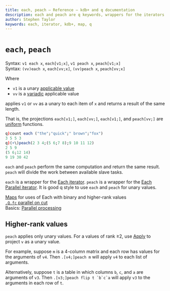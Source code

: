```yaml
---
title: each, peach – Reference – kdb+ and q documentation
description: each and peach are q keywords, wrappers for the iterators Each and Each Parallel.
author: Stephen Taylor
keywords: each, iterator, kdb+, map, q
---
```

# `each`, `peach`




Syntax: `v1 each x`, `each[v1;x]`, `v1 peach x`, `peach[v1;x]`  
Syntax: `(vv)each x`, `each[vv;x]`, `(vv)peach x`, `peach[vv;x]`

Where 

-   `v1` is a unary [applicable value](../basics/glossary.md#applicable-value)
-   `vv` is a [variadic](../basics/variadic.md) applicable value 

applies `v1` or `vv` as a unary to each item of `x` and returns a result of the same length.

That is, the projections `each[v1;]`, `each[vv;]`, `each[v1;]`, and `peach[vv;]` are [uniform](../basics/glossary.md#uniform-function) functions.

```q
q)count each ("the";"quick";" brown";"fox")
3 5 5 3
q)(+\)peach(2 3 4;(5 6;7 8);9 10 11 12)
2 5 9
(5 6;12 14)
9 19 30 42
```

`each` and `peach` perform the same computation and return the same result. 
`peach` will divide the work between available slave tasks. 

`each` is a wrapper for the [Each iterator](maps.md#each). 
`peach` is a wrapper for the [Each Parallel iterator](maps.md#each-parallel). 
It is good q style to use `each` and `peach` for unary values. 

<i class="far fa-hand-point-right"></i>
[Maps](maps.md) for uses of Each with binary and higher-rank values  
[`.Q.fc` parallel on cut](dotq.md#qfc-parallel-on-cut)  
Basics: [Parallel processing](../basics/peach.md)


## Higher-rank values

`peach` applies only unary values. 
For a values of rank ≥2, use [Apply](apply.md) to project `v` as a unary value. 

For example, suppose `m` is a 4-column matrix and each row has values for the arguments of `v4`. Then `.[v4;]peach m` will apply `v4` to each list of arguments. 

Alternatively, suppose `t` is a table in which columns `b`, `c`, and `a` are arguments of `v3`. Then ``.[v3;]peach flip t `b`c`a`` will apply `v3` to the arguments in each row of `t`.